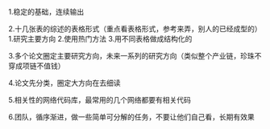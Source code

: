 1.稳定的基础，连续输出

2.十几张表的综述的表格形式（重点看表格形式，参考来弄，别人的已经成型的）
	1.研究主要方向
	2.使用热门方法
	3.用不同表格做成结构化的

3.多个论文圈定主要研究方向，未来一系列的研究方向（类似整个产业链，珍珠不穿成项链不值钱）

4.论文先分类，圈定大方向在去细读

5.相关性的网络代码库，最常用的几个网络都要有相关代码

6.团队，循序渐进，做一些简单可分解的任务，不要让他们自己看，长期有效果